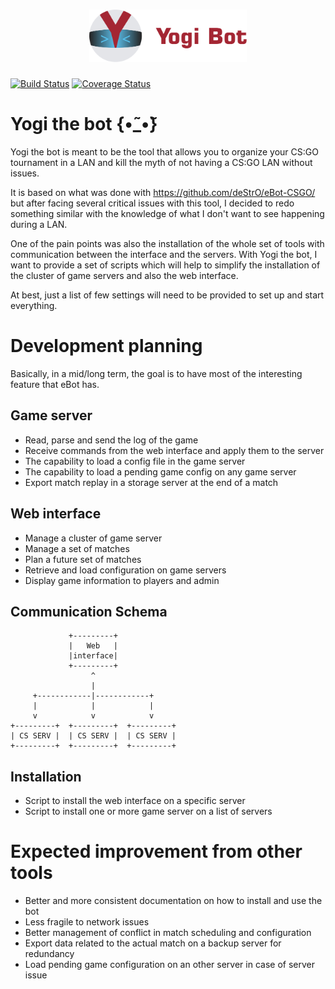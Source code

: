 <h1 align=center>
<img src="logo/logotype.svg" width=50%>
</h1>

[![Build Status](https://travis-ci.com/triat/yogi-bot.svg?branch=master)](https://travis-ci.com/triat/yogi-bot) [![Coverage Status](https://coveralls.io/repos/github/triat/yogi-bot/badge.svg?branch=master)](https://coveralls.io/github/triat/yogi-bot?branch=master)
# Yogi the bot {•̃_•̃}
Yogi the bot is meant to be the tool that allows you to organize your CS:GO tournament in a LAN and kill the myth of not having a CS:GO LAN without issues.

It is based on what was done with https://github.com/deStrO/eBot-CSGO/ but after facing several critical issues with this tool, I decided to redo something similar with the knowledge of what I don't want to see happening during a LAN.

One of the pain points was also the installation of the whole set of tools with communication between the interface and the servers. With Yogi the bot, I want to provide a set of scripts which will help to simplify the installation of the cluster of game servers and also the web interface.

At best, just a list of few settings will need to be provided to set up and start everything.

# Development planning
Basically, in a mid/long term, the goal is to have most of the interesting feature that eBot has.

## Game server
- Read, parse and send the log of the game
- Receive commands from the web interface and apply them to the server
- The capability to load a config file in the game server
- The capability to load a pending game config on any game server
- Export match replay in a storage server at the end of a match

## Web interface
- Manage a cluster of game server
- Manage a set of matches
- Plan a future set of matches
- Retrieve and load configuration on game servers
- Display game information to players and admin

## Communication Schema

```
             +---------+
             |   Web   |
             |interface|
             +---------+
                  ^
                  |
     +------------|------------+
     |            |            |
     v            v            v
+---------+  +---------+  +---------+
| CS SERV |  | CS SERV |  | CS SERV |
+---------+  +---------+  +---------+

```

## Installation
- Script to install the web interface on a specific server
- Script to install one or more game server on a list of servers

# Expected improvement from other tools
- Better and more consistent documentation on how to install and use the bot
- Less fragile to network issues
- Better management of conflict in match scheduling and configuration
- Export data related to the actual match on a backup server for redundancy
- Load pending game configuration on an other server in case of server issue
